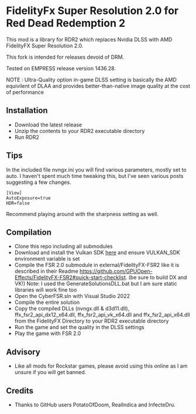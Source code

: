 # FidelityFx Super Resolution 2.0 for Red Dead Redemption 2

 This mod is a library for RDR2 which replaces Nvidia DLSS with AMD FidelityFX Super Resolution 2.0.

 This fork is intended for releases devoid of DRM.
 
 Tested on EMPRESS release version 1436.28.

 NOTE : Ultra-Quality option in-game DLSS setting is basically the AMD equivilent of DLAA and provides better-than-native image quality at the cost of performance
 
## Installation

* Download the latest release 
* Unzip the contents to your RDR2 executable directory
* Run RDR2

## Tips

  In the included file nvngx.ini you will find various parameters, mostly set to auto. I haven't spent much time tweaking this, but I've seen various posts suggesting a   few changes. 

    [View] 
    AutoExposure=true
    HDR=false
  
  Recommend playing around with the sharpness setting as well.


## Compilation

* Clone this repo including all submodules
* Download and install the Vulkan SDK [here](https://vulkan.lunarg.com/sdk/home) and ensure VULKAN_SDK environment variable is set
* Compile the FSR 2.0 submodule in external/FidelityFX-FSR2 like it is described in their Readme https://github.com/GPUOpen-Effects/FidelityFX-FSR2#quick-start-checklist. (be sure to build DX and VK!) Note: I used the GenerateSolutionsDLL.bat but I am sure static libraries will work fine too
* Open the CyberFSR.sln with Visual Studio 2022
* Compile the entire solution
* Copy the compiled DLLs (nvngx.dll & d3d11.dll), ffx_fsr2_api_dx12_x64.dll, ffx_fsr2_api_vk_x64.dll and ffx_fsr2_api_x64.dll from the FidelityFX Directory to your RDR2 executable directory
* Run the game and set the quality in the DLSS settings
* Play the game with FSR 2.0

## Advisory
* Like all mods for Rockstar games, please avoid using this online as I am unsure if you will get banned.

## Credits
* Thanks to GitHub users PotatoOfDoom, RealIndica and InfecteDru. 

